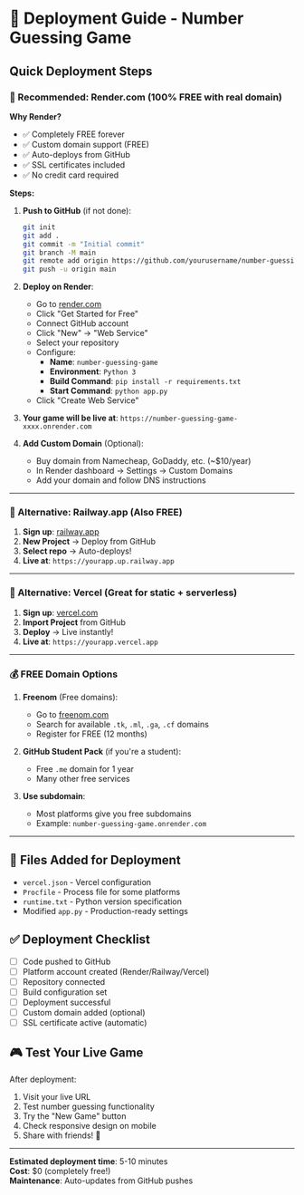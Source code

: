 # 🚀 Deployment Guide - Number Guessing Game

## Quick Deployment Steps

### 🎯 Recommended: Render.com (100% FREE with real domain)

**Why Render?** 
- ✅ Completely FREE forever
- ✅ Custom domain support (FREE)
- ✅ Auto-deploys from GitHub
- ✅ SSL certificates included
- ✅ No credit card required

**Steps:**
1. **Push to GitHub** (if not done):
   ```bash
   git init
   git add .
   git commit -m "Initial commit"
   git branch -M main
   git remote add origin https://github.com/yourusername/number-guessing-game.git
   git push -u origin main
   ```

2. **Deploy on Render**:
   - Go to [render.com](https://render.com)
   - Click "Get Started for Free"
   - Connect GitHub account
   - Click "New" → "Web Service"
   - Select your repository
   - Configure:
     - **Name**: `number-guessing-game`
     - **Environment**: `Python 3`
     - **Build Command**: `pip install -r requirements.txt`
     - **Start Command**: `python app.py`
   - Click "Create Web Service"

3. **Your game will be live at**: `https://number-guessing-game-xxxx.onrender.com`

4. **Add Custom Domain** (Optional):
   - Buy domain from Namecheap, GoDaddy, etc. (~$10/year)
   - In Render dashboard → Settings → Custom Domains
   - Add your domain and follow DNS instructions

---

### 🌟 Alternative: Railway.app (Also FREE)

1. **Sign up**: [railway.app](https://railway.app)
2. **New Project** → Deploy from GitHub
3. **Select repo** → Auto-deploys!
4. **Live at**: `https://yourapp.up.railway.app`

---

### 🚄 Alternative: Vercel (Great for static + serverless)

1. **Sign up**: [vercel.com](https://vercel.com)
2. **Import Project** from GitHub
3. **Deploy** → Live instantly!
4. **Live at**: `https://yourapp.vercel.app`

---

### 💰 FREE Domain Options

1. **Freenom** (Free domains):
   - Go to [freenom.com](https://freenom.com)
   - Search for available `.tk`, `.ml`, `.ga`, `.cf` domains
   - Register for FREE (12 months)

2. **GitHub Student Pack** (if you're a student):
   - Free `.me` domain for 1 year
   - Many other free services

3. **Use subdomain**:
   - Most platforms give you free subdomains
   - Example: `number-guessing-game.onrender.com`

---

## 🔧 Files Added for Deployment

- `vercel.json` - Vercel configuration
- `Procfile` - Process file for some platforms
- `runtime.txt` - Python version specification
- Modified `app.py` - Production-ready settings

## ✅ Deployment Checklist

- [ ] Code pushed to GitHub
- [ ] Platform account created (Render/Railway/Vercel)
- [ ] Repository connected
- [ ] Build configuration set
- [ ] Deployment successful
- [ ] Custom domain added (optional)
- [ ] SSL certificate active (automatic)

## 🎮 Test Your Live Game

After deployment:
1. Visit your live URL
2. Test number guessing functionality
3. Try the "New Game" button
4. Check responsive design on mobile
5. Share with friends! 🎉

---

**Estimated deployment time**: 5-10 minutes  
**Cost**: $0 (completely free!)  
**Maintenance**: Auto-updates from GitHub pushes
